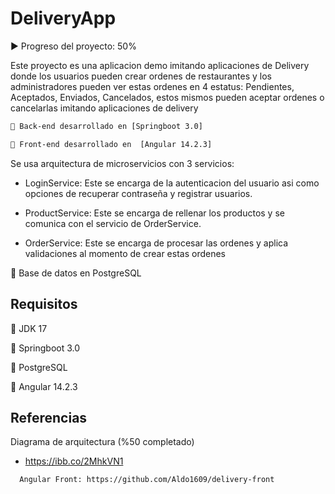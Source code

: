 
# DeliveryApp

▶️ Progreso del proyecto: 50%

Este proyecto es una aplicacion demo imitando aplicaciones de Delivery donde los usuarios pueden crear ordenes de restaurantes y los administradores pueden ver estas ordenes en 4 estatus: Pendientes, Aceptados, Enviados, Cancelados, estos mismos pueden aceptar ordenes o cancelarlas imitando aplicaciones de delivery

```bash
🔧 Back-end desarrollado en [Springboot 3.0]

🔧 Front-end desarrollado en  [Angular 14.2.3]
```

Se usa arquitectura de microservicios con 3 servicios:

- LoginService: Este se encarga de la autenticacion del usuario asi como opciones de recuperar contraseña y registrar usuarios.

- ProductService: Este se encarga de rellenar los productos y se comunica con el servicio de OrderService.

- OrderService: Este se encarga de procesar las ordenes y aplica validaciones al momento de crear estas ordenes

🔧 Base de datos en PostgreSQL






## Requisitos

📏 JDK 17

📏 Springboot 3.0

📏 PostgreSQL

📏 Angular 14.2.3





## Referencias

Diagrama de arquitectura (%50 completado)


- https://ibb.co/2MhkVN1


```bash
  Angular Front: https://github.com/Aldo1609/delivery-front
```





